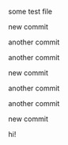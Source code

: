 some test file

new commit

another commit

another commit

new commit

another commit

another commit

new commit

hi!
